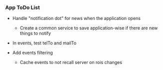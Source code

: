 ### App ToDo List

- Handle "notification dot" for news when the application opens
    - Create a common service to save application-wise if there are new things to notify
    
- In events, test telTo and mailTo

- Add events filtering
    - Cache events to not recall server on rois changes
 
